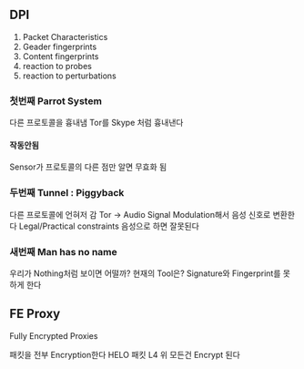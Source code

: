 ## DPI
1. Packet Characteristics
2. Geader fingerprints
3. Content fingerprints
4. reaction to probes
5. reaction to perturbations


### 첫번째 Parrot System
다른 프로토콜을 흉내냄 Tor를 Skype 처럼 흉내낸다
#### 작동안됨
Sensor가 프로토콜의 다른 점만 알면 무효화 됨

### 두번째 Tunnel : Piggyback
다른 프로토콜에 언혀저 감
Tor -> Audio Signal 
Modulation해서 음성 신호로 변환한다
Legal/Practical constraints 음성으로 하면 잘못된다

### 새번째 Man has no name
우리가 Nothing처럼 보이면 어떨까?
현재의 Tool은? Signature와 Fingerprint를 못하게 한다

## FE Proxy
Fully Encrypted Proxies

패킷을 전부 Encryption한다
HELO 패킷
L4 위 모든건 Encrypt 된다

